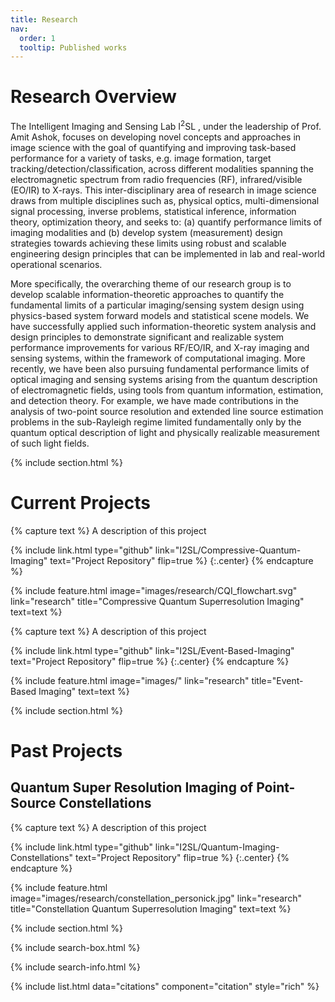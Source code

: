 ```yaml
---
title: Research
nav:
  order: 1
  tooltip: Published works
---
```


# <i class="fas fa-microscope"></i>Research Overview

The Intelligent Imaging and Sensing Lab I<sup>2</sup>SL , under the leadership of Prof. Amit Ashok, focuses on developing novel concepts and approaches in image science with the goal of quantifying and improving task-based performance for a variety of tasks, e.g. image formation, target tracking/detection/classification, across different modalities spanning the electromagnetic spectrum from radio frequencies (RF), infrared/visible (EO/IR) to X-rays. This inter-disciplinary area of research in image science draws from multiple disciplines such as, physical optics, multi-dimensional signal processing, inverse problems, statistical inference, information theory, optimization theory, and seeks to: (a) quantify performance limits of imaging modalities and (b) develop system (measurement) design strategies towards achieving these limits using robust and scalable engineering design principles that can be implemented in lab and real-world operational scenarios.

More specifically, the overarching theme of our research group is to develop scalable information-theoretic approaches to quantify the fundamental limits of a particular imaging/sensing system design using physics-based system forward models and statistical scene models. We have successfully applied such information-theoretic system analysis and design principles to demonstrate significant and realizable system performance improvements for various RF/EO/IR, and X-ray imaging and sensing systems, within the framework of computational imaging. More recently, we have been also pursuing fundamental performance limits of optical imaging and sensing systems arising from the quantum description of electromagnetic fields, using tools from quantum information, estimation, and detection theory. For example, we have made contributions in the analysis of two-point source resolution and extended line source estimation problems in the sub-Rayleigh regime limited fundamentally only by the quantum optical description of light and physically realizable measurement of such light fields.

{% include section.html %}

# Current Projects

{% capture text %}
A description of this project

{%
  include link.html
  type="github"
  link="I2SL/Compressive-Quantum-Imaging"
  text="Project Repository"
  flip=true
%}
{:.center}
{% endcapture %}

{%
  include feature.html
  image="images/research/CQI_flowchart.svg"
  link="research"
  title="Compressive Quantum Superresolution Imaging"
  text=text
%}


{% capture text %}
A description of this project

{%
  include link.html
  type="github"
  link="I2SL/Event-Based-Imaging"
  text="Project Repository"
  flip=true
%}
{:.center}
{% endcapture %}

{%
  include feature.html
  image="images/"
  link="research"
  title="Event-Based Imaging"
  text=text
%}


{% include section.html %}

# Past Projects
## Quantum Super Resolution Imaging of Point-Source Constellations

{% capture text %}
A description of this project

{%
  include link.html
  type="github"
  link="I2SL/Quantum-Imaging-Constellations"
  text="Project Repository"
  flip=true
%}
{:.center}
{% endcapture %}

{%
  include feature.html
  image="images/research/constellation_personick.jpg"
  link="research"
  title="Constellation Quantum Superresolution Imaging"
  text=text
%}


{% include section.html %}

{% include search-box.html %}

{% include search-info.html %}

{% include list.html data="citations" component="citation" style="rich" %}
